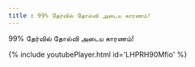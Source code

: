 ```yaml
---
title : 99% தேர்வில் தோல்வி அடைய காரணம்!
---
```


99% தேர்வில் தோல்வி அடைய காரணம்!



{% include youtubePlayer.html id='LHPRH90Mfio' %}
